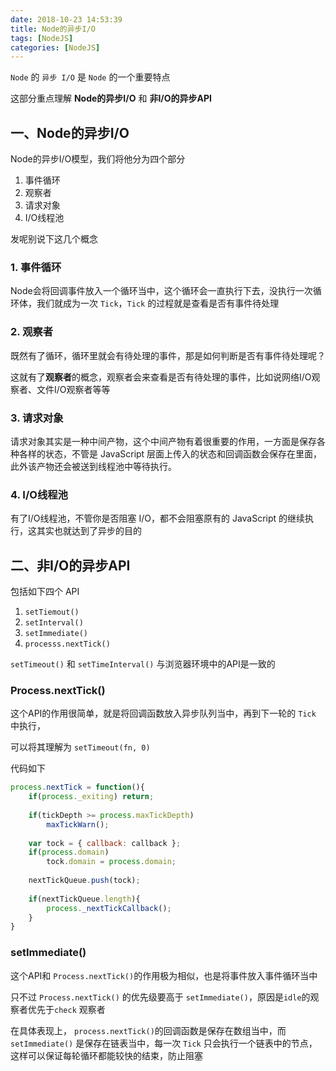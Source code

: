```yaml
---
date: 2018-10-23 14:53:39
title: Node的异步I/O
tags: [NodeJS]
categories: [NodeJS]
---
```


`Node` 的 `异步 I/O` 是 `Node` 的一个重要特点

这部分重点理解 **Node的异步I/O** 和 **非I/O的异步API**

## 一、Node的异步I/O

Node的异步I/O模型，我们将他分为四个部分

1. 事件循环
2. 观察者
3. 请求对象
4. I/O线程池

发呢别说下这几个概念

### 1. 事件循环

Node会将回调事件放入一个循环当中，这个循环会一直执行下去，没执行一次循环体，我们就成为一次 `Tick`，`Tick` 的过程就是查看是否有事件待处理

### 2. 观察者

既然有了循环，循环里就会有待处理的事件，那是如何判断是否有事件待处理呢？

这就有了**观察者**的概念，观察者会来查看是否有待处理的事件，比如说网络I/O观察者、文件I/O观察者等等

### 3. 请求对象

请求对象其实是一种中间产物，这个中间产物有着很重要的作用，一方面是保存各种各样的状态，不管是 JavaScript 层面上传入的状态和回调函数会保存在里面，此外该产物还会被送到线程池中等待执行。

### 4. I/O线程池

有了I/O线程池，不管你是否阻塞 I/O，都不会阻塞原有的 JavaScript 的继续执行，这其实也就达到了异步的目的



## 二、非I/O的异步API

包括如下四个 API

1. `setTiemout()`
2. `setInterval()`
3. `setImmediate()`
4. `processs.nextTick()`

`setTimeout()` 和 `setTimeInterval()` 与浏览器环境中的API是一致的

### Process.nextTick()

这个API的作用很简单，就是将回调函数放入异步队列当中，再到下一轮的 `Tick` 中执行，

可以将其理解为 `setTimeout(fn, 0)`

代码如下

``` javascript
process.nextTick = function(){
    if(process._exiting) return;
    
    if(tickDepth >= process.maxTickDepth)
        maxTickWarn();
    
    var tock = { callback: callback };
    if(process.domain)
        tock.domain = process.domain;
    
    nextTickQueue.push(tock);
    
    if(nextTickQueue.length){
        process._nextTickCallback();
    }
}
```

### setImmediate()

这个API和 `Process.nextTick()`的作用极为相似，也是将事件放入事件循环当中

只不过 `Process.nextTick()` 的优先级要高于 `setImmediate()`，原因是`idle`的观察者优先于`check` 观察者

在具体表现上， `process.nextTick()`的回调函数是保存在数组当中，而 `setImmediate()` 是保存在链表当中，每一次 `Tick` 只会执行一个链表中的节点，这样可以保证每轮循环都能较快的结束，防止阻塞
